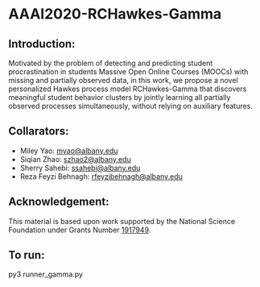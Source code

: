 # AAAI2020-RCHawkes-Gamma
## Introduction:
Motivated by the problem of detecting and predicting student procrastination in students Massive Open Online Courses (MOOCs) with missing and partially observed data, in this work, we propose a novel personalized Hawkes process model RCHawkes-Gamma that discovers meaningful student behavior clusters by jointly learning all partially observed processes simultaneously, without relying on auxiliary features.

## Collarators:
* Miley Yao: myao@albany.edu
* Siqian Zhao: szhao2@albany.edu
* Sherry Sahebi: ssahebi@albany.edu
* Reza Feyzi Behnagh: rfeyzibehnagh@albany.edu
## Acknowledgement: 
This material is based upon work supported by the National Science Foundation under Grants Number [1917949](https://www.nsf.gov/awardsearch/showAward?AWD_ID=1917949).

## To run:
py3 runner_gamma.py

